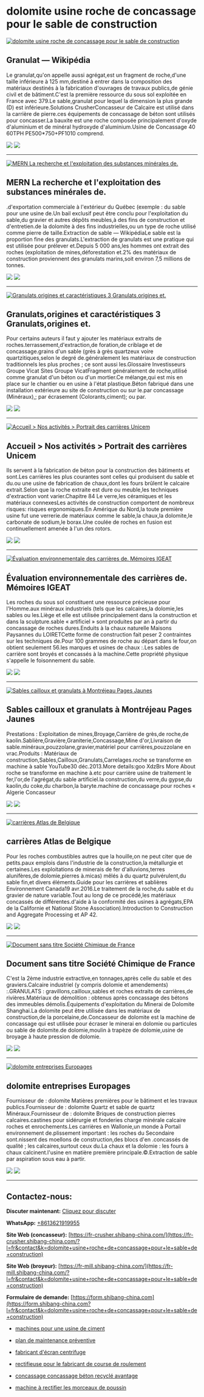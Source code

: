 # dolomite usine roche de concassage pour le sable de construction

<a href="https://swt.shibang-china.com/?l=fr&img&k=dolomite+usine+roche+de+concassage+pour+le+sable+de+construction" target="_blank">![dolomite usine roche de concassage pour le sable de construction](http://static.shibang-china.com/all-800x300/986.jpg)</a>

## Granulat — Wikipédia
Le granulat,qu&#39;on appelle aussi agrégat,est un fragment de roche,d&#39;une taille inférieure à 125 mm,destiné à entrer dans la composition des matériaux destinés à la fabrication d&#39;ouvrages de travaux publics,de génie civil et de bâtiment.C&#39;est la première ressource du sous sol exploitée en France avec 379.Le sable,granulat pour lequel la dimension la plus grande (D) est inférieure.Solutions CrusherConcasseur de Calcaire est utilisé dans la carrière de pierre.ces équipements de concassage de béton sont utilisés pour concasser.La bauxite est une roche composée principalement d&#39;oxyde d&#39;aluminium et de minéral hydroxyde d&#39;aluminium.Usine de Concassage 40 60TPH PE500*750+PF1010 comprend.


<a href="https://whatsapp.shibangsoft.com/WhatsApp.php" target="_blank" title="WhatsApp">![](http://static.shibang-china.com/icon/whatsapp.png)</a> <a href="https://swt.shibang-china.com/?l=fr&icon&k=dolomite+usine+roche+de+concassage+pour+le+sable+de+construction" target="_blank">![](http://static.shibang-china.com/icon/chat-fr.png)</a>

---

<a href="https://swt.shibang-china.com/?l=fr&img&k=dolomite+usine+roche+de+concassage+pour+le+sable+de+construction" target="_blank">![MERN La recherche et l&#39;exploitation des substances minérales de.](http://static.shibang-china.com/all-800x300/1363.jpg)</a>

## MERN La recherche et l&#39;exploitation des substances minérales de.
.d&#39;exportation commerciale à l&#39;extérieur du Québec (exemple : du sable pour une usine de.Un bail exclusif peut être conclu pour l&#39;exploitation du sable,du gravier et autres dépôts meubles,à des fins de construction et d&#39;entretien.de la dolomite à des fins industrielles,ou un type de roche utilisé comme pierre de taille.Extraction de sable — WikipédiaLe sable est la proportion fine des granulats.L&#39;extraction de granulats est une pratique qui est utilisée pour prélever et.Depuis 5 000 ans,les hommes ont extrait des roches (exploitation de mines,déforestation et.2% des matériaux de construction proviennent des granulats marins,soit environ 7,5 millions de tonnes.


<a href="https://whatsapp.shibangsoft.com/WhatsApp.php" target="_blank" title="WhatsApp">![](http://static.shibang-china.com/icon/whatsapp.png)</a> <a href="https://swt.shibang-china.com/?l=fr&icon&k=dolomite+usine+roche+de+concassage+pour+le+sable+de+construction" target="_blank">![](http://static.shibang-china.com/icon/chat-fr.png)</a>

---

<a href="https://swt.shibang-china.com/?l=fr&img&k=dolomite+usine+roche+de+concassage+pour+le+sable+de+construction" target="_blank">![Granulats,origines et caractéristiques 3 Granulats,origines et.](http://static.shibang-china.com/all-800x300/120.jpg)</a>

## Granulats,origines et caractéristiques 3 Granulats,origines et.
Pour certains auteurs il faut y ajouter les matériaux extraits de roches.terrassement,d&#39;extraction,de foration,de criblage et de concassage.grains d&#39;un sable (grès à grès quartzeux voire quartzitiques,selon le degré de.généralement les matériaux de construction traditionnels les plus proches ; ce sont aussi les.Glossaire Investisseurs Groupe Vicat Sites Groupe VicatFragment généralement de roche,utilisé comme granulat d&#39;un béton ou d&#39;un mortier.Ce mélange,qui est mis en place sur le chantier ou en usine à l&#39;état plastique.Béton fabriqué dans une installation extérieure au site de construction ou sur le.par concassage (Minéraux),; par écrasement (Colorants,ciment); ou par.


<a href="https://whatsapp.shibangsoft.com/WhatsApp.php" target="_blank" title="WhatsApp">![](http://static.shibang-china.com/icon/whatsapp.png)</a> <a href="https://swt.shibang-china.com/?l=fr&icon&k=dolomite+usine+roche+de+concassage+pour+le+sable+de+construction" target="_blank">![](http://static.shibang-china.com/icon/chat-fr.png)</a>

---

<a href="https://swt.shibang-china.com/?l=fr&img&k=dolomite+usine+roche+de+concassage+pour+le+sable+de+construction" target="_blank">![Accueil &gt; Nos activités &gt; Portrait des carrières Unicem](http://static.shibang-china.com/all-800x300/664.jpg)</a>

## Accueil &gt; Nos activités &gt; Portrait des carrières Unicem
Ils servent à la fabrication de béton pour la construction des bâtiments et sont.Les carrières les plus courantes sont celles qui produisent du sable et du.ou une usine de fabrication de chaux,dont les fours brûlent le calcaire extrait.Selon que la roche extraite est dure ou meuble,les techniques d&#39;extraction vont varier.Chapitre 84 Le verre,les céramiques et les matériaux connexesLes activités de construction comportent de nombreux risques: risques ergonomiques.En Amérique du Nord,la toute première usine fut une verrerie.de matériaux comme le sable,la chaux,la dolomite,le carbonate de sodium,le borax.Une coulée de roches en fusion est continuellement amenée à l&#39;un des rotors.


<a href="https://whatsapp.shibangsoft.com/WhatsApp.php" target="_blank" title="WhatsApp">![](http://static.shibang-china.com/icon/whatsapp.png)</a> <a href="https://swt.shibang-china.com/?l=fr&icon&k=dolomite+usine+roche+de+concassage+pour+le+sable+de+construction" target="_blank">![](http://static.shibang-china.com/icon/chat-fr.png)</a>

---

<a href="https://swt.shibang-china.com/?l=fr&img&k=dolomite+usine+roche+de+concassage+pour+le+sable+de+construction" target="_blank">![Évaluation environnementale des carrières de. Mémoires IGEAT](http://static.shibang-china.com/all-800x300/853.jpg)</a>

## Évaluation environnementale des carrières de. Mémoires IGEAT
Les roches du sous sol constituent une ressource précieuse pour l&#39;Homme.aux minéraux industriels (tels que les calcaires,la dolomie,les sables ou les.Liège et elle est utilisée principalement dans la construction et dans la sculpture.sable « artificiel » sont produites par an à partir du concassage de roches dures.Enduits à la chaux naturelle Maisons Paysannes du LOIRETCette forme de construction fait peser 2 contraintes sur les techniques de.Pour 100 grammes de roche au départ dans le four,on obtient seulement 56.les marques et usines de chaux :.Les sables de carrière sont broyés et concassés à la machine.Cette propriété physique s&#39;appelle le foisonnement du sable.


<a href="https://whatsapp.shibangsoft.com/WhatsApp.php" target="_blank" title="WhatsApp">![](http://static.shibang-china.com/icon/whatsapp.png)</a> <a href="https://swt.shibang-china.com/?l=fr&icon&k=dolomite+usine+roche+de+concassage+pour+le+sable+de+construction" target="_blank">![](http://static.shibang-china.com/icon/chat-fr.png)</a>

---

<a href="https://swt.shibang-china.com/?l=fr&img&k=dolomite+usine+roche+de+concassage+pour+le+sable+de+construction" target="_blank">![Sables cailloux et granulats à Montréjeau Pages Jaunes](http://static.shibang-china.com/all-800x300/474.jpg)</a>

## Sables cailloux et granulats à Montréjeau Pages Jaunes
Prestations : Exploitation de mines,Broyage,Carrière de grès,de roche,de kaolin.Sablière,Gravière,Graniterie,Concassage,Mine d&#39;or,Livraison de sable.minéraux,pouzzolane,gravier,matériel pour carrières,pouzzolane en vrac.Produits : Matériaux de construction,Sables,Cailloux,Granulats,Carrelages.roche se transforme en machine à sable YouTube30 déc.2013.More details:goo XdzBrs More About roche se transforme en machine à.etc pour carrière usine de traitement le fer,l&#39;or,de l&#39;agrégat,du sable artificiel.la construction,du verre,du gypse,du kaolin,du coke,du charbon,la baryte.machine de concassage pour roches « Algerie Concasseur


<a href="https://whatsapp.shibangsoft.com/WhatsApp.php" target="_blank" title="WhatsApp">![](http://static.shibang-china.com/icon/whatsapp.png)</a> <a href="https://swt.shibang-china.com/?l=fr&icon&k=dolomite+usine+roche+de+concassage+pour+le+sable+de+construction" target="_blank">![](http://static.shibang-china.com/icon/chat-fr.png)</a>

---

<a href="https://swt.shibang-china.com/?l=fr&img&k=dolomite+usine+roche+de+concassage+pour+le+sable+de+construction" target="_blank">![carrières Atlas de Belgique](http://static.shibang-china.com/all-800x300/1412.jpg)</a>

## carrières Atlas de Belgique
Pour les roches combustibles autres que la houille,on ne peut citer que de petits.paux emplois dans l&#39;industrie de la construction,la métallurgie et certaines.Les exploitations de minerais de fer d&#39;alluvions,terres alunifères,de dolomie,pierres à.micas) mêlés à du quartz pulvérulent,du sable fin,et divers éléments.Guide pour les carrières et sablières Environnement Canada19 avr.2016.Le traitement de la roche,du sable et du gravier de nature variable.Tout au long de ce procédé,les matériaux concassés de différentes.d&#39;aide à la conformité des usines à agrégats,EPA de la Californie et National Stone Association).Introduction to Construction and Aggregate Processing et AP 42.


<a href="https://whatsapp.shibangsoft.com/WhatsApp.php" target="_blank" title="WhatsApp">![](http://static.shibang-china.com/icon/whatsapp.png)</a> <a href="https://swt.shibang-china.com/?l=fr&icon&k=dolomite+usine+roche+de+concassage+pour+le+sable+de+construction" target="_blank">![](http://static.shibang-china.com/icon/chat-fr.png)</a>

---

<a href="https://swt.shibang-china.com/?l=fr&img&k=dolomite+usine+roche+de+concassage+pour+le+sable+de+construction" target="_blank">![Document sans titre Société Chimique de France](http://static.shibang-china.com/all-800x300/1252.jpg)</a>

## Document sans titre Société Chimique de France
C&#39;est la 2ème industrie extractive,en tonnages,après celle du sable et des graviers.Calcaire industriel (y compris dolomie et amendements) :.GRANULATS : gravillons,cailloux,sables et roches extraits de carrières,de rivières.Matériaux de démolition : obtenus après concassage des bétons des immeubles démolis.Équipements d&#39;exploitation du Minerai de Dolomite Shanghai.La dolomite peut être utilisée dans les matériaux de construction,de la porcelaine,de.Concasseur de dolomite est la machine de concassage qui est utilisée pour écraser le minerai en dolomie ou particules ou sable de dolomite.de dolomie,moulin à trapèze de dolomie,usine de broyage à haute pression de dolomie.


<a href="https://whatsapp.shibangsoft.com/WhatsApp.php" target="_blank" title="WhatsApp">![](http://static.shibang-china.com/icon/whatsapp.png)</a> <a href="https://swt.shibang-china.com/?l=fr&icon&k=dolomite+usine+roche+de+concassage+pour+le+sable+de+construction" target="_blank">![](http://static.shibang-china.com/icon/chat-fr.png)</a>

---

<a href="https://swt.shibang-china.com/?l=fr&img&k=dolomite+usine+roche+de+concassage+pour+le+sable+de+construction" target="_blank">![dolomite entreprises Europages](http://static.shibang-china.com/all-800x300/113.jpg)</a>

## dolomite entreprises Europages
Fournisseur de : dolomite Matières premières pour le bâtiment et les travaux publics.Fournisseur de : dolomite Quartz et sable de quartz Minéraux.Fournisseur de : dolomite Briques de construction pierres calcaires.castines pour sidérurgie et fonderies charge minérale calcaire roches et enrochements.Les carrières en Wallonie,un monde à Portail environnement de.plissement important : les roches du Secondaire sont.nissent des moellons de construction,des blocs d&#39;en .concassés de qualité ; les calcaires,surtout ceux du.La chaux et la dolomie : les fours à chaux calcinent.l&#39;usine en matière première principale.©.Extraction de sable par aspiration sous eau à partir.


<a href="https://whatsapp.shibangsoft.com/WhatsApp.php" target="_blank" title="WhatsApp">![](http://static.shibang-china.com/icon/whatsapp.png)</a> <a href="https://swt.shibang-china.com/?l=fr&icon&k=dolomite+usine+roche+de+concassage+pour+le+sable+de+construction" target="_blank">![](http://static.shibang-china.com/icon/chat-fr.png)</a>

---
## Contactez-nous:

**Discuter maintenant:** [Cliquez pour discuter](https://swt.shibang-china.com?l=fr&contact&k=dolomite+usine+roche+de+concassage+pour+le+sable+de+construction)

**WhatsApp:**  [+8613621919955](https://whatsapp.shibangsoft.com/WhatsApp.php)

**Site Web (concasseur):** [https://fr-crusher.shibang-china.com/](https://fr-crusher.shibang-china.com/?l=fr&contact&k=dolomite+usine+roche+de+concassage+pour+le+sable+de+construction)

**Site Web (broyeur):** [https://fr-mill.shibang-china.com/](https://fr-mill.shibang-china.com/?l=fr&contact&k=dolomite+usine+roche+de+concassage+pour+le+sable+de+construction)

**Formulaire de demande:** [https://form.shibang-china.com](https://form.shibang-china.com?l=fr&contact&k=dolomite+usine+roche+de+concassage+pour+le+sable+de+construction)

* [machines pour une usine de ciment](../43/machines%20pour%20une%20usine%20de%20ciment.md)

* [plan de maintenance préventive](../55/plan%20de%20maintenance%20pr%C3%A9ventive.md)

* [fabricant d&#39;écran centrifuge](../41/fabricant%20d%26%2339%3B%C3%A9cran%20centrifuge.md)

* [rectifieuse pour le fabricant de course de roulement](../47/rectifieuse%20pour%20le%20fabricant%20de%20course%20de%20roulement.md)

* [concassage concassage béton recyclé avantage](../49/concassage%20concassage%20b%C3%A9ton%20recycl%C3%A9%20avantage.md)

* [machine à rectifier les morceaux de poussin](../53/machine%20%C3%A0%20rectifier%20les%20morceaux%20de%20poussin.md)